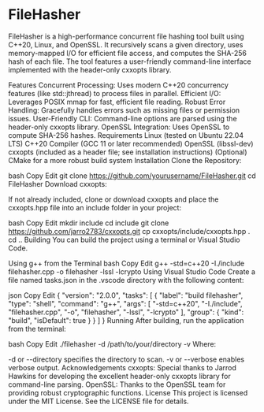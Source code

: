 # FileHasher
FileHasher is a high-performance concurrent file hashing tool built using C++20, Linux, and OpenSSL. It recursively scans a given directory, uses memory-mapped I/O for efficient file access, and computes the SHA-256 hash of each file. The tool features a user-friendly command-line interface implemented with the header-only cxxopts library.

Features
Concurrent Processing: Uses modern C++20 concurrency features (like std::jthread) to process files in parallel.
Efficient I/O: Leverages POSIX mmap for fast, efficient file reading.
Robust Error Handling: Gracefully handles errors such as missing files or permission issues.
User-Friendly CLI: Command-line options are parsed using the header-only cxxopts library.
OpenSSL Integration: Uses OpenSSL to compute SHA-256 hashes.
Requirements
Linux (tested on Ubuntu 22.04 LTS)
C++20 Compiler (GCC 11 or later recommended)
OpenSSL (libssl-dev)
cxxopts (included as a header file; see installation instructions)
(Optional) CMake for a more robust build system
Installation
Clone the Repository:

bash
Copy
Edit
git clone https://github.com/yourusername/FileHasher.git
cd FileHasher
Download cxxopts:

If not already included, clone or download cxxopts and place the cxxopts.hpp file into an include folder in your project:

bash
Copy
Edit
mkdir include
cd include
git clone https://github.com/jarro2783/cxxopts.git
cp cxxopts/include/cxxopts.hpp .
cd ..
Building
You can build the project using a terminal or Visual Studio Code.

Using g++ from the Terminal
bash
Copy
Edit
g++ -std=c++20 -I./include filehasher.cpp -o filehasher -lssl -lcrypto
Using Visual Studio Code
Create a file named tasks.json in the .vscode directory with the following content:

json
Copy
Edit
{
  "version": "2.0.0",
  "tasks": [
    {
      "label": "build filehasher",
      "type": "shell",
      "command": "g++",
      "args": [
        "-std=c++20",
        "-I./include",
        "filehasher.cpp",
        "-o", "filehasher",
        "-lssl", "-lcrypto"
      ],
      "group": {
        "kind": "build",
        "isDefault": true
      }
    }
  ]
}
Running
After building, run the application from the terminal:

bash
Copy
Edit
./filehasher -d /path/to/your/directory -v
Where:

-d or --directory specifies the directory to scan.
-v or --verbose enables verbose output.
Acknowledgements
cxxopts: Special thanks to Jarrod Hawkins for developing the excellent header-only cxxopts library for command-line parsing.
OpenSSL: Thanks to the OpenSSL team for providing robust cryptographic functions.
License
This project is licensed under the MIT License. See the LICENSE file for details.
